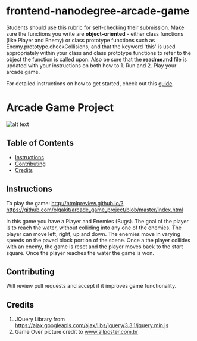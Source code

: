 frontend-nanodegree-arcade-game
===============================

Students should use this [rubric](https://review.udacity.com/#!/projects/2696458597/rubric) for self-checking their submission. Make sure the functions you write are **object-oriented** - either class functions (like Player and Enemy) or class prototype functions such as Enemy.prototype.checkCollisions, and that the keyword 'this' is used appropriately within your class and class prototype functions to refer to the object the function is called upon. Also be sure that the **readme.md** file is updated with your instructions on both how to 1. Run and 2. Play your arcade game.

For detailed instructions on how to get started, check out this [guide](https://docs.google.com/document/d/1v01aScPjSWCCWQLIpFqvg3-vXLH2e8_SZQKC8jNO0Dc/pub?embedded=true).

# Arcade Game Project

![alt text](https://raw.githubusercontent.com/olgakit/frontend-nanodegree-arcade-game/master/path/to/img.png)

## Table of Contents

* [Instructions](#instructions)
* [Contributing](#contributing)
* [Credits](#credits)

## Instructions

To play the game: http://htmlpreview.github.io/?https://github.com/olgakit/arcade_game_project/blob/master/index.html

In this game you have a Player and Enemies (Bugs). The goal of the player is to reach the water, without colliding into any one of the enemies. The player can move left, right, up and down. The enemies move in varying speeds on the paved block portion of the scene. Once a the player collides with an enemy, the game is reset and the player moves back to the start square. Once the player reaches the water the game is won.

## Contributing

Will review pull requests and accept if it improves game functionality.

## Credits

1. JQuery Library from https://ajax.googleapis.com/ajax/libs/jquery/3.3.1/jquery.min.js
2. Game Over picture credit to www.allposter.com.br
